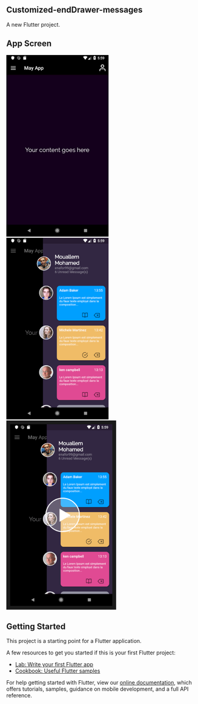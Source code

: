 ## Customized-endDrawer-messages


A new Flutter project.

## App Screen

<img src="screens/01.png" height="480px" > 	 <img height="480px" src="screens/02.png"><a href="http://www.youtube.com/watch?feature=player_embedded&v=FLW1XyUsXZg" target="_blank">  <img src="screens/movie.png" alt="Animation app" height="480px" border="10" /></a>

## Getting Started

This project is a starting point for a Flutter application.

A few resources to get you started if this is your first Flutter project:

- [Lab: Write your first Flutter app](https://flutter.dev/docs/get-started/codelab)
- [Cookbook: Useful Flutter samples](https://flutter.dev/docs/cookbook)

For help getting started with Flutter, view our
[online documentation](https://flutter.dev/docs), which offers tutorials,
samples, guidance on mobile development, and a full API reference.

